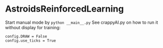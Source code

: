 # AstroidsReinforcedLearning
Start manual mode by 
`python __main__.py`
See crappyAI.py on how to run it without display for training:
```
config.DRAW = False
config.use_ticks = True
```